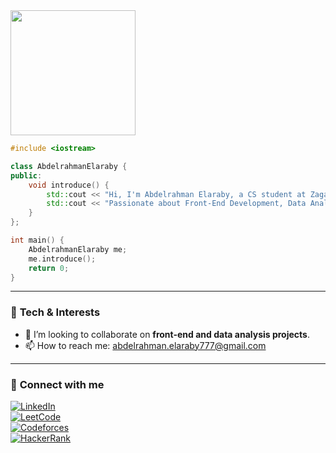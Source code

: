 <img src="https://assets7.lottiefiles.com/packages/lf20_xjyju5.json" width="200" height="200"/>


```cpp
#include <iostream>

class AbdelrahmanElaraby {
public:
    void introduce() {
        std::cout << "Hi, I'm Abdelrahman Elaraby, a CS student at Zagazig University.\n";
        std::cout << "Passionate about Front-End Development, Data Analysis, and continuous learning.\n";
    }
};

int main() {
    AbdelrahmanElaraby me;
    me.introduce();
    return 0;
}

```
---

### 🌟 **Tech & Interests**
- 👥 I’m looking to collaborate on **front-end and data analysis projects**.
- 📫 How to reach me: abdelrahman.elaraby777@gmail.com

---

### 📡 **Connect with me**
[![LinkedIn](https://img.shields.io/badge/LinkedIn-%230A66C2.svg?style=for-the-badge&logo=linkedin&logoColor=white)](https://www.linkedin.com/in/abdelrahman-elaraby-a06a492a5/)  
[![LeetCode](https://img.shields.io/badge/LeetCode-%23FFA116.svg?style=for-the-badge&logo=leetcode&logoColor=white)](https://leetcode.com/u/aelaraby2/)  
[![Codeforces](https://img.shields.io/badge/Codeforces-%231F8ACB.svg?style=for-the-badge&logo=codeforces&logoColor=white)](https://codeforces.com/profile/aelaraby_ae)  
[![HackerRank](https://img.shields.io/badge/HackerRank-%232EC866.svg?style=for-the-badge&logo=hackerrank&logoColor=white)](https://www.hackerrank.com/profile/abdelrahman_ela4)

